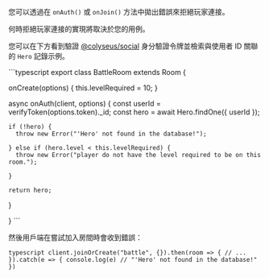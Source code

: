 您可以透過在 `onAuth()` 或 `onJoin()` 方法中拋出錯誤來拒絕玩家連接。

何時拒絕玩家連接的實現將取決於您的用例。

您可以在下方看到驗證 [@colyseus/social](/tools/colyseus-social/#server-side-api) 身分驗證令牌並檢索與使用者 ID 關聯的 `Hero` 記錄示例。

\`\`\`typescript export class BattleRoom extends Room {

  onCreate(options) { this.levelRequired = 10; }

  async onAuth(client, options) { const userId = verifyToken(options.token).\_id; const hero = await Hero.findOne({ userId });

    if (!hero) {
      throw new Error("'Hero' not found in the database!");

    } else if (hero.level < this.levelRequired) {
      throw new Error("player do not have the level required to be on this room.");

    }

    return hero;
  }

} \`\`\`

然後用戶端在嘗試加入房間時會收到錯誤：

```typescript client.joinOrCreate("battle", {}).then(room => { // ... }).catch(e => { console.log(e) // "'Hero' not found in the database!" }) ```